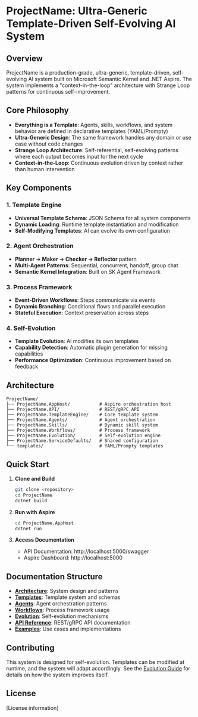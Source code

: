 # ProjectName: Ultra-Generic Template-Driven Self-Evolving AI System

## Overview

ProjectName is a production-grade, ultra-generic, template-driven, self-evolving AI system built on Microsoft Semantic Kernel and .NET Aspire. The system implements a "context-in-the-loop" architecture with Strange Loop patterns for continuous self-improvement.

## Core Philosophy

- **Everything is a Template**: Agents, skills, workflows, and system behavior are defined in declarative templates (YAML/Prompty)
- **Ultra-Generic Design**: The same framework handles any domain or use case without code changes
- **Strange Loop Architecture**: Self-referential, self-evolving patterns where each output becomes input for the next cycle
- **Context-in-the-Loop**: Continuous evolution driven by context rather than human intervention

## Key Components

### 1. Template Engine
- **Universal Template Schema**: JSON Schema for all system components
- **Dynamic Loading**: Runtime template instantiation and modification
- **Self-Modifying Templates**: AI can evolve its own configuration

### 2. Agent Orchestration
- **Planner → Maker → Checker → Reflector** pattern
- **Multi-Agent Patterns**: Sequential, concurrent, handoff, group chat
- **Semantic Kernel Integration**: Built on SK Agent Framework

### 3. Process Framework
- **Event-Driven Workflows**: Steps communicate via events
- **Dynamic Branching**: Conditional flows and parallel execution
- **Stateful Execution**: Context preservation across steps

### 4. Self-Evolution
- **Template Evolution**: AI modifies its own templates
- **Capability Detection**: Automatic plugin generation for missing capabilities
- **Performance Optimization**: Continuous improvement based on feedback

## Architecture

```
ProjectName/
├── ProjectName.AppHost/           # Aspire orchestration host
├── ProjectName.API/               # REST/gRPC API
├── ProjectName.TemplateEngine/    # Core template system
├── ProjectName.Agents/            # Agent orchestration
├── ProjectName.Skills/            # Dynamic skill system
├── ProjectName.Workflows/         # Process framework
├── ProjectName.Evolution/         # Self-evolution engine
├── ProjectName.ServiceDefaults/   # Shared configuration
└── templates/                     # YAML/Prompty templates
```

## Quick Start

1. **Clone and Build**
   ```bash
   git clone <repository>
   cd ProjectName
   dotnet build
   ```

2. **Run with Aspire**
   ```bash
   cd ProjectName.AppHost
   dotnet run
   ```

3. **Access Documentation**
   - API Documentation: http://localhost:5000/swagger
   - Aspire Dashboard: http://localhost:5000

## Documentation Structure

- **[Architecture](./architecture/README.md)**: System design and patterns
- **[Templates](./templates/README.md)**: Template system and schemas
- **[Agents](./agents/README.md)**: Agent orchestration patterns
- **[Workflows](./workflows/README.md)**: Process framework usage
- **[Evolution](./evolution/README.md)**: Self-evolution mechanisms
- **[API Reference](./api/README.md)**: REST/gRPC API documentation
- **[Examples](./examples/README.md)**: Use cases and implementations

## Contributing

This system is designed for self-evolution. Templates can be modified at runtime, and the system will adapt accordingly. See the [Evolution Guide](./evolution/README.md) for details on how the system improves itself.

## License

[License information] 